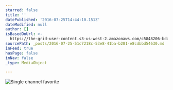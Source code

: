 ```yaml
---
starred: false
title: ''
datePublished: '2016-07-25T14:44:10.151Z'
dateModified: null
author: []
isBasedOnUrl: >-
  https://the-grid-user-content.s3-us-west-2.amazonaws.com/c5848206-bda9-49a6-8cbb-60a84c849398.jpg
sourcePath: _posts/2016-07-25-51c7218c-53e8-41ba-b281-e8cdbbd54630.md
inFeed: true
hasPage: false
inNav: false
_type: MediaObject

---
```

![Single channel favorite](https://the-grid-user-content.s3-us-west-2.amazonaws.com/c5848206-bda9-49a6-8cbb-60a84c849398.jpg)